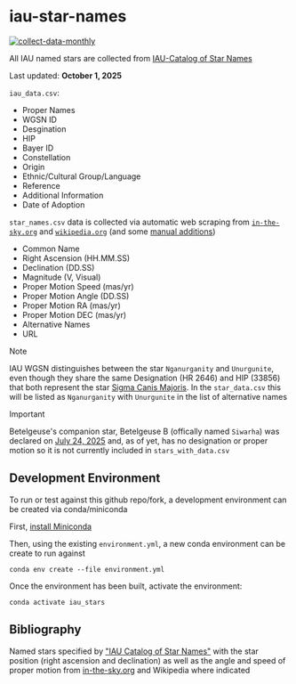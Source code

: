 # iau-star-names
[![collect-data-monthly](https://github.com/cyschneck/iau-star-names/actions/workflows/collect_data_monthly.yml/badge.svg)](https://github.com/cyschneck/iau-star-names/actions/workflows/collect_data_monthly.yml)

All IAU named stars are collected from [IAU-Catalog of Star Names](https://exopla.net/star-names/modern-iau-star-names/)

Last updated: **October 1, 2025**

`iau_data.csv`:
- Proper Names
- WGSN ID
- Desgination
- HIP
- Bayer ID
- Constellation
- Origin
- Ethnic/Cultural Group/Language
- Reference
- Additional Information
- Date of Adoption

`star_names.csv` data is collected via automatic web scraping from [`in-the-sky.org`](https://github.com/cyschneck/Star-Chart-Spherical-Projection/blob/main/star_chart_spherical_projection/data/2_inthesky_star_data.csv) and [`wikipedia.org`](https://github.com/cyschneck/Star-Chart-Spherical-Projection/blob/main/star_chart_spherical_projection/data/3_backup_star_data.csv) (and some [manual additions](https://github.com/cyschneck/Star-Chart-Spherical-Projection/blob/main/star_chart_spherical_projection/data/0_missing_manual.csv))
- Common Name
- Right Ascension (HH.MM.SS)
- Declination (DD.SS)
- Magnitude (V, Visual)
- Proper Motion Speed (mas/yr)
- Proper Motion Angle (DD.SS)
- Proper Motion RA (mas/yr)
- Proper Motion DEC (mas/yr)
- Alternative Names
- URL

> [!NOTE]
> IAU WGSN distinguishes between the star `Nganurganity` and `Unurgunite`, even though they share the same Designation (HR 2646) and HIP (33856) that both represent the star [Sigma Canis Majoris](https://en.wikipedia.org/wiki/Sigma_Canis_Majoris). In the `star_data.csv` this will be listed as `Nganurganity` with `Unurgunite` in the list of alternative names

> [!IMPORTANT]
> Betelgeuse's companion star, Betelgeuse B (offically named `Siwarha`) was declared on [July 24, 2025](https://iopscience.iop.org/article/10.3847/2041-8213/adeaaf) and, as of yet, has no designation or proper motion so it is not currently included in `stars_with_data.csv`

## Development Environment
To run or test against this github repo/fork, a development environment can be created via conda/miniconda

First, [install Miniconda](https://docs.conda.io/projects/miniconda/en/latest/miniconda-install.html)

Then, using the existing `environment.yml`, a new conda environment can be create to run against

```
conda env create --file environment.yml
```
Once the environment has been built, activate the environment:
```
conda activate iau_stars
```

## Bibliography

Named stars specified by ["IAU Catalog of Star Names"](https://exopla.net/star-names/modern-iau-star-names/) with the star position (right ascension and declination) as well as the angle and speed of proper motion from [in-the-sky.org](https://in-the-sky.org/) and Wikipedia where indicated
